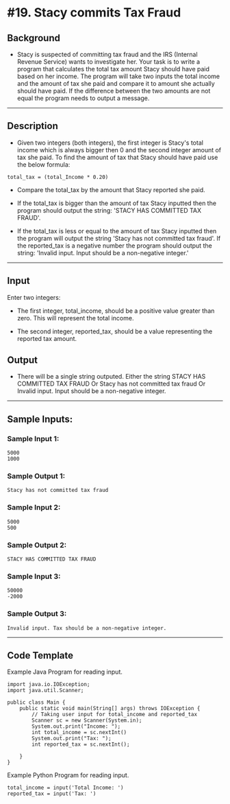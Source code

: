 #  #19. Stacy commits Tax Fraud

## Background
* Stacy is suspected of committing tax fraud and the IRS (Internal Revenue Service) wants to investigate her. Your task is to write a program that calculates the total tax amount Stacy should have paid based on her income. The program will take two inputs the total income and the amount of tax she paid and compare it to amount she actually should have paid. If the difference between the two amounts are not equal the program needs to output a message.

***

## Description
* Given two integers (both integers), the first integer is Stacy's total income which is always bigger then 0 and the second integer amount of tax she paid. To find the amount of tax that Stacy should have paid use the below formula:

```
total_tax = (total_Income * 0.20)
```
* Compare the total_tax by the amount that Stacy reported she paid.

* If the total_tax is bigger than the amount of tax Stacy inputted then the program should output the string: 'STACY HAS COMMITTED TAX FRAUD'.

* If the total_tax is less or equal to the amount of tax Stacy inputted then the program will output the string 'Stacy has not committed tax fraud'. If the reported_tax is a negative number the program should output the string: 'Invalid input. Input should be a non-negative integer.'
***

## Input
Enter two integers:

* The first integer, total_income, should be a positive value greater than zero. This will represent the total income.

* The second integer, reported_tax, should be a value representing the reported tax amount.

## Output

* There will be a single string outputed. Either the string STACY HAS COMMITTED TAX FRAUD Or Stacy has not committed tax fraud Or Invalid input. Input should be a non-negative integer.
***

## Sample Inputs:
### Sample Input 1:
```
5000
1000
```

### Sample Output 1:
```
Stacy has not committed tax fraud
```

### Sample Input 2:
```
5000
500
```

### Sample Output 2:
```
STACY HAS COMMITTED TAX FRAUD
```

### Sample Input 3:
```
50000
-2000
```

### Sample Output 3:
```
Invalid input. Tax should be a non-negative integer.
```
***
## Code Template
Example Java Program for reading input.

```
import java.io.IOException;
import java.util.Scanner;

public class Main {
    public static void main(String[] args) throws IOException {
        // Taking user input for total_income and reported_tax         
        Scanner sc = new Scanner(System.in);   
        System.out.print("Income: ");        
        int total_income = sc.nextInt()
        System.out.print("Tax: ");         
        int reported_tax = sc.nextInt();       
        
    }
}

```
Example Python Program for reading input.

```
total_income = input('Total Income: ')
reported_tax = input('Tax: ')
```
